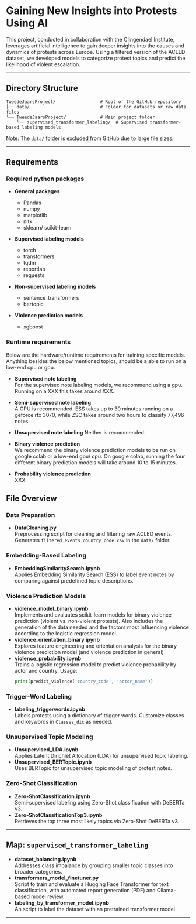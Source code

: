 # Gaining New Insights into Protests Using AI

This project, conducted in collaboration with the Clingendael Institute, leverages artificial intelligence to gain deeper insights into the causes and dynamics of protests across Europe. Using a filtered version of the ACLED dataset, we developed models to categorize protest topics and predict the likelihood of violent escalation.

---

## Directory Structure
```
TweedeJaarsProject/                 # Root of the GitHub repository
├── data/                           # Folder for datasets or raw data files
└── TweedeJaarsProject/             # Main project folder
    └── supervised_transformer_labeling/  # Supervised transformer-based labeling models
``` 

Note: The `data/` folder is excluded from GitHub due to large file sizes.

---

## Requirements
### Required python packages
- **General packages**  
  - Pandas
  - numpy
  - matplotlib
  - nltk
  - sklearn/ scikit-learn

- **Supervised labeling models**  
  - torch
  - transformers
  - tqdm
  - reportlab
  - requests

- **Non-supervised labeling models**  
  - sentence_transformers
  - bertopic

- **Violence prediction models**  
  - xgboost

### Runtime requirements
Below are the hardware/runtime requirements for training specific models. Anything besides the below mentioned topics, should be a able to run on a low-end cpu or gpu.
- **Supervised note labeling**  
  For the supervised note labeling models, we recommend using a gpu. Running on a XXX this takes around XXX.

- **Semi-supervised note labeling**  
  A GPU is recommended. ESS takes up to 30 minutes running on a geforce rtx 3070, while ZSC takes around two hours to classify 77,496 notes.

- **Unsupervised note labeling**
Neither is recommended.

- **Binary violence prediction**  
  We recommend the binary violence prediction models to be run on google colab or a low-end gpu/ cpu. On google colab, running the four different binary prediction models will take around 10 to 15 minutes.

- **Probability violence prediction**  
  XXX

## File Overview

### Data Preparation
- **DataCleaning.py**  
  Preprocessing script for cleaning and filtering raw ACLED events. Generates `filtered_events_country_code.csv` in the `data/` folder.

### Embedding-Based Labeling
- **EmbeddingSimilaritySearch.ipynb**  
  Applies Embedding Similarity Search (ESS) to label event notes by comparing against predefined topic descriptions.

### Violence Prediction Models
- **violence_model_binary.ipynb**  
  Implements and evaluates scikit-learn models for binary violence prediction (violent vs. non-violent protests). Also includes the generation of the data needed and the
  factors most influencing violence according to the logistic regression model.
- **violence_orientation_binary.ipynb**  
  Explores feature engineering and orientation analysis for the binary violence prediction model (and violence prediction in general)
- **violence_probability.ipynb**  
  Trains a logistic regression model to predict violence probability by actor and country. Usage:
  ```python
  print(predict_violence('country_code', 'actor_name'))
  ```

### Trigger-Word Labeling
- **labeling_triggerwords.ipynb**  
  Labels protests using a dictionary of trigger words. Customize classes and keywords in `Classes_dic` as needed.

### Unsupervised Topic Modeling
- **Unsupervised_LDA.ipynb**  
  Applies Latent Dirichlet Allocation (LDA) for unsupervised topic labeling.
- **Unsupervised_BERTopic.ipynb**  
  Uses BERTopic for unsupervised topic modeling of protest notes.

### Zero-Shot Classification
- **Zero-ShotClassification.ipynb**  
  Semi-supervised labeling using Zero-Shot classification with DeBERTa v3.
- **Zero-ShotClassificationTop3.ipynb**  
  Retrieves the top three most likely topics via Zero-Shot DeBERTa v3.

---

## Map: `supervised_transformer_labeling`

- **dataset_balancing.ipynb**  
  Addresses class imbalance by grouping smaller topic classes into broader categories.
- **transformers_model_finetuner.py**  
  Script to train and evaluate a Hugging Face Transformer for text classification, with automated report generation (PDF) and Ollama-based model review.
- **labeling_by_transformer_model.ipynb**  
  An script to label the dataset with an pretrained transformer model

---